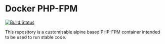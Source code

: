 # Docker PHP-FPM

[![Build Status](https://travis-ci.org/jaymecd/docker-php-fpm.svg?branch=master)](https://travis-ci.org/jaymecd/docker-php-fpm)

This repository is a customisable alpine based PHP-FPM container intended to be used to run stable code. 
